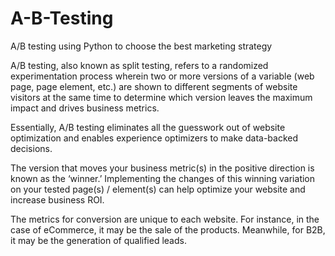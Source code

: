 # A-B-Testing
A/B testing using Python  to choose the best marketing strategy

A/B testing, also known as split testing, refers to a randomized experimentation process wherein two or more versions of a variable (web page, page element, etc.) are shown to different segments of website visitors at the same time to determine which version leaves the maximum impact and drives business metrics.

Essentially, A/B testing eliminates all the guesswork out of website optimization and enables experience optimizers to make data-backed decisions. 

The version that moves your business metric(s) in the positive direction is known as the ‘winner.’ Implementing the changes of this winning variation on your tested page(s) / element(s) can help optimize your website and increase business ROI. 

The metrics for conversion are unique to each website. For instance, in the case of eCommerce, it may be the sale of the products. Meanwhile, for B2B, it may be the generation of qualified leads.

